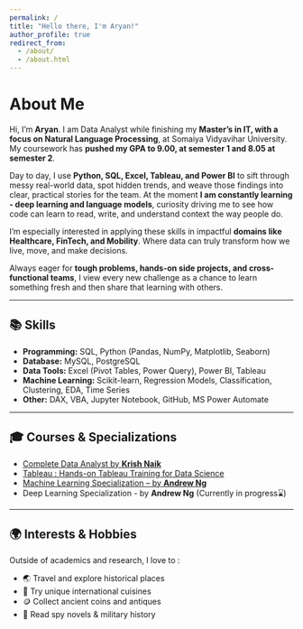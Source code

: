 ```yaml
---
permalink: /
title: "Hello there, I'm Aryan!"
author_profile: true
redirect_from: 
  - /about/
  - /about.html
---
```


# About Me

Hi, I’m **Aryan**. I am Data Analyst while finishing my **Master’s in IT, with a focus on Natural Language Processing**, at Somaiya Vidyavihar University. My coursework has **pushed my GPA to 9.00, at semester 1 and 8.05 at semester 2**.

Day to day, I use **Python, SQL, Excel, Tableau, and Power BI** to sift through messy real-world data, spot hidden trends, and weave those findings into clear, practical stories for the team. At the moment **I am constantly learning - deep learning and language models**, curiosity driving me to see how code can learn to read, write, and understand context the way people do.

I’m especially interested in applying these skills in impactful **domains like Healthcare, FinTech, and Mobility**. Where data can truly transform how we live, move, and make decisions.

Always eager for **tough problems, hands-on side projects, and cross-functional teams**, I view every new challenge as a chance to learn something fresh and then share that learning with others.

---

## 📚 Skills
- **Programming:** SQL, Python (Pandas, NumPy, Matplotlib, Seaborn)
- **Database:** MySQL, PostgreSQL   
- **Data Tools:** Excel (Pivot Tables, Power Query), Power BI, Tableau  
- **Machine Learning:** Scikit-learn, Regression Models, Classification, Clustering, EDA, Time Series 
- **Other:** DAX, VBA, Jupyter Notebook, GitHub, MS Power Automate  

---

## 🎓 Courses & Specializations

- [Complete Data Analyst by **Krish Naik**](https://www.udemy.com/certificate/UC-d5585782-2057-48d4-8c51-50de1b4b5ae6/)
- [Tableau : Hands-on Tableau Training for Data Science](https://www.udemy.com/certificate/UC-ca32b0fd-6509-4d32-96bb-f665334a17f5/)
- [Machine Learning Specialization – by **Andrew Ng**](https://www.coursera.org/account/accomplishments/specialization/R06XLN6URX42)
- Deep Learning Specialization - by **Andrew Ng** (Currently in progress⌛)

---

## 🌍 Interests & Hobbies

Outside of academics and research, I love to :
- 🌏 Travel and explore historical places  
- 🥘 Try unique international cuisines  
- 🪙 Collect ancient coins and antiques  
- 📖 Read spy novels & military history